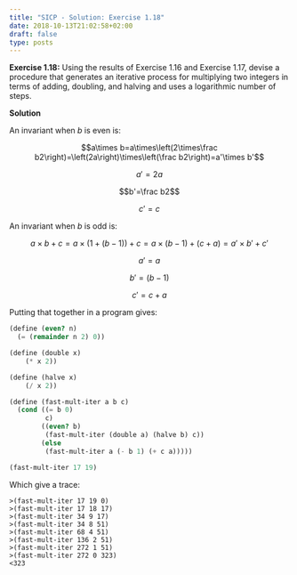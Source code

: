 ```yaml
---
title: "SICP - Solution: Exercise 1.18"
date: 2018-10-13T21:02:58+02:00
draft: false
type: posts
---
```


**Exercise 1.18:** Using the results of Exercise 1.16 and Exercise 1.17, devise a procedure that generates an iterative process for multiplying two integers in terms of adding, doubling, and halving and uses a logarithmic number of steps.

**Solution**

An invariant when $b$ is even is:

$$a\times b=a\times\left(2\times\frac b2\right)=\left(2a\right)\times\left(\frac b2\right)=a'\times b'$$

$$a'=2a$$

$$b'=\frac b2$$

$$c'=c$$

An invariant when $b$ is odd is:

$$a\times b+c=a\times(1+(b-1))+c=a\times(b-1)+\left(c+a\right)=a'\times b'+c'$$

$$a'=a$$

$$b'=(b-1)$$

$$c'=c+a$$

Putting that together in a program gives:

```scheme
(define (even? n)
  (= (remainder n 2) 0))

(define (double x)
    (* x 2))

(define (halve x)
    (/ x 2))

(define (fast-mult-iter a b c)
  (cond ((= b 0)
         c)
        ((even? b)
         (fast-mult-iter (double a) (halve b) c))
        (else
         (fast-mult-iter a (- b 1) (+ c a)))))

(fast-mult-iter 17 19)
```

Which give a trace:

```
>(fast-mult-iter 17 19 0)
>(fast-mult-iter 17 18 17)
>(fast-mult-iter 34 9 17)
>(fast-mult-iter 34 8 51)
>(fast-mult-iter 68 4 51)
>(fast-mult-iter 136 2 51)
>(fast-mult-iter 272 1 51)
>(fast-mult-iter 272 0 323)
<323
```
